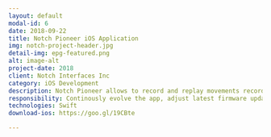 ```yaml
---
layout: default
modal-id: 6
date: 2018-09-22
title: Notch Pioneer iOS Application
img: notch-project-header.jpg
detail-img: epg-featured.png
alt: image-alt
project-date: 2018
client: Notch Interfaces Inc
category: iOS Development
description: Notch Pioneer allows to record and replay movements recorded with the Notch motion capture system, export movement data and manage your Notch devices.
responsibility: Continously evolve the app, adjust latest firmware updates
technologies: Swift
download-ios: https://goo.gl/19CBte

---
```

